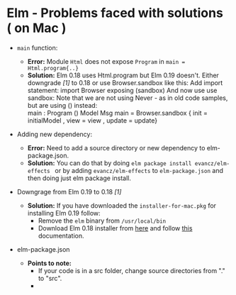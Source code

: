 # Elm - Problems faced with solutions ( on Mac )

- `main` function:  
    * **Error:** Module `Html` does not expose `Program` in `main = Html.program{..}`
    * **Solution:** Elm 0.18 uses Html.program but Elm 0.19 doesn't. Either downgrade *[1]* to 0.18 or use Browser.sandbox like this:  Add import statement:
    import Browser exposing (sandbox)
           And now use use sandbox: Note that we are not using Never - as in old code samples, but are using () instead:  
                    main : Program () Model Msg
                    main =  Browser.sandbox
                        { init = initialModel
                        , view = view
                            , update = update}

- Adding new dependency:  
    * **Error:** Need to add a source directory or new dependency to elm-package.json.
    * **Solution:** You can do that by doing `elm package install evancz/elm-effects `
        or by adding `evancz/elm-effects` to `elm-package.json` and then doing just elm package install.

- Downgrage from Elm 0.19 to 0.18 *[1]*  
    * **Solution:** If you have downloaded the `installer-for-mac.pkg` for installing Elm 0.19 follow:
        - Remove the `elm` binary from `/usr/local/bin`
        - Download Elm 0.18 installer from [here](https://web.archive.org/web/20180714175914id_/https://guide.elm-lang.org/install.html) and follow [this](https://web.archive.org/web/20180714175914id_/https://guide.elm-lang.org/) documentation.

- elm-package.json  
    * **Points to note:** 
        - If your code is in a src folder, change source directories from "." to "src".
        - 
